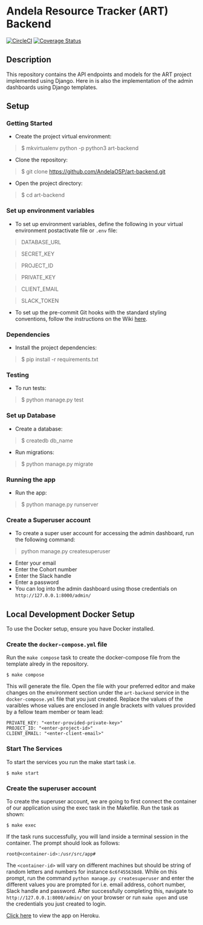 # Andela Resource Tracker (ART) Backend
[![CircleCI](https://circleci.com/gh/AndelaOSP/art-backend/tree/develop.svg?style=svg)](https://circleci.com/gh/AndelaOSP/art-backend/tree/develop)
[![Coverage Status](https://coveralls.io/repos/github/AndelaOSP/art-backend/badge.svg)](https://coveralls.io/github/AndelaOSP/art-backend)

## Description
This repository contains the API endpoints and models for the ART project implemented using Django. Here in is also the implementation of the admin dashboards using Django templates.

## Setup

### Getting Started
- Create the project virtual environment:
> $ mkvirtualenv python -p python3  art-backend

- Clone the repository:
> $ git clone https://github.com/AndelaOSP/art-backend.git

- Open the project directory:
> $ cd art-backend

### Set up environment variables
- To set up environment variables, define the following in your virtual environment postactivate file or `.env` file:

> DATABASE_URL

> SECRET_KEY

> PROJECT_ID

> PRIVATE_KEY

> CLIENT_EMAIL

> SLACK_TOKEN

- To set up the pre-commit Git hooks with the standard styling conventions, follow the instructions on the Wiki [here](https://github.com/AndelaOSP/art-backend/wiki/Styling-Conventions).
### Dependencies
- Install the project dependencies:
> $ pip install -r requirements.txt

### Testing
- To run tests:
> $ python manage.py test

### Set up Database
- Create a database:
> $ createdb db_name

- Run migrations:
> $ python manage.py migrate

### Running the app
- Run the app:
> $ python manage.py runserver

### Create a Superuser account
- To create a super user account for accessing the admin dashboard, run the following command:
> python manage.py createsuperuser
- Enter your email
- Enter the Cohort number
- Enter the Slack handle
- Enter a password
- You can log into the admin dashboard using those credentials on `http://127.0.0.1:8000/admin/`


## Local Development Docker Setup
To use the Docker setup, ensure you have Docker installed.

### Create the `docker-compose.yml` file
Run the `make compose` task to create the docker-compose file from the template alredy in the repository.
```
$ make compose
```
This will generate the file. Open the file with your preferred editor and make changes on the environment section under the `art-backend` service in the `docker-compose.yml` file that you just created. Replace the values of the varaibles whose values are enclosed in angle brackets with values provided by a fellow team member or team lead:
```
PRIVATE_KEY: "<enter-provided-private-key>"
PROJECT_ID: "<enter-project-id>"
CLIENT_EMAIL: "<enter-client-email>"
```

### Start The Services
To start the services you run the make start task i.e.
```
$ make start
```

### Create the superuser account
To create the superuser account, we are going to first connect the container of our application using the exec task in the Makefile. Run the task as shown:
```
$ make exec
```
If the task runs successfully, you will land inside a terminal session in the container. The prompt should look as follows:
```
root@<container-id>:/usr/src/app#
```
The `<container-id>` will vary on different machines but should be string of random letters and numbers for instance `6c6f455638d8`. While on this prompt, run the command `python manage.py createsuperuser` and enter the different values you are prompted for i.e. email address, cohort number, Slack handle and password.
After successfully completing this, navigate to `http://127.0.0.1:8000/admin/` on your browser or run `make open` and use the credentials you just created to login.

[Click here](https://art-backend.herokuapp.com/admin/) to view the app on Heroku.
